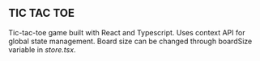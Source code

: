 ## TIC TAC TOE

Tic-tac-toe game built with React and Typescript. Uses context API for global state management. Board size can be changed through boardSize variable in *store.tsx*.
